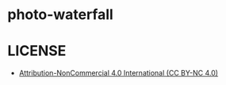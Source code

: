# photo-waterfall
# LICENSE
* [Attribution-NonCommercial 4.0 International (CC BY-NC 4.0)](https://creativecommons.org/licenses/by-nc/4.0/)
